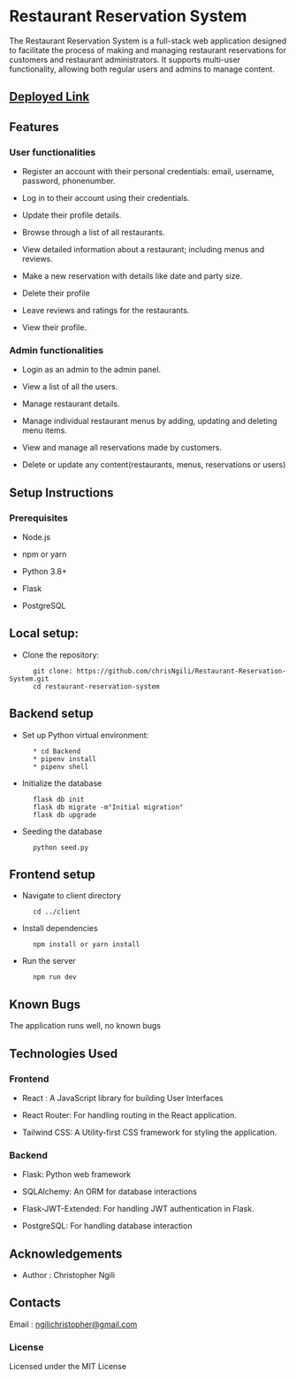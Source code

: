 # Restaurant Reservation System

The Restaurant Reservation System is a full-stack web application designed to facilitate the process of making and managing restaurant reservations for customers and restaurant administrators. It supports multi-user functionality, allowing both regular users and admins to manage content.

## [Deployed Link](https://restaurant-reservation-system-ecru.vercel.app/)

## Features
### User functionalities
* Register an account with their personal credentials: email, username, password, phonenumber.

* Log in to their account using their credentials.

* Update their profile details.

* Browse through a list of all restaurants.

* View detailed information about a restaurant; including menus and reviews.

* Make a new reservation with details like date and party size.

* Delete their profile

* Leave reviews and ratings for the restaurants.

* View their profile.

### Admin functionalities
* Login as an admin to the admin panel.

* View a list of all the users.

* Manage restaurant details.

* Manage individual restaurant menus by adding, updating and deleting menu items.

* View and manage all reservations made by customers.

* Delete or update any content(restaurants, menus, reservations or users)

## Setup Instructions
### Prerequisites
* Node.js

* npm or yarn

* Python 3.8+

* Flask

* PostgreSQL

## Local setup:
* Clone the repository:
``` 
      git clone: https://github.com/chrisNgili/Restaurant-Reservation-System.git
      cd restaurant-reservation-system 
```
## Backend setup
* Set up Python virtual environment:
```  
      * cd Backend
      * pipenv install
      * pipenv shell
```
* Initialize the database
```
      flask db init
      flask db migrate -m"Initial migration"
      flask db upgrade
```

* Seeding the database
```
      python seed.py
```

## Frontend setup
* Navigate to client directory
```
      cd ../client
```

* Install dependencies
```
      npm install or yarn install
```

* Run the server
```
      npm run dev
```
## Known Bugs

The application runs well, no known bugs

## Technologies Used
### Frontend
* React : A JavaScript library for building User Interfaces

* React Router: For handling routing in the React application.

* Tailwind CSS: A Utility-first CSS framework for styling the application.

### Backend
* Flask: Python web framework

* SQLAlchemy: An ORM for database interactions

* Flask-JWT-Extended: For handling JWT authentication in Flask.

* PostgreSQL: For handling database interaction


## Acknowledgements
* Author : Christopher Ngili

## Contacts
Email : ngilichristopher@gmail.com

### License 
Licensed under the MIT License
